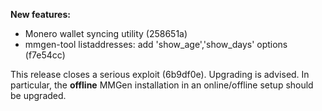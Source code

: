 **New features:**

  - Monero wallet syncing utility (258651a)
  - mmgen-tool listaddresses: add 'show_age','show_days' options (f7e54cc)

This release closes a serious exploit (6b9df0e). Upgrading is advised. In particular, the **offline** MMGen installation in an online/offline setup should be upgraded.
